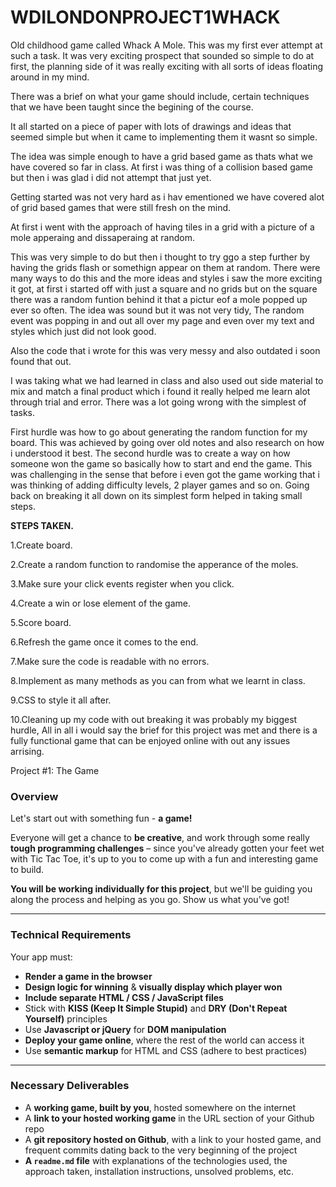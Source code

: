 # WDILONDONPROJECT1WHACK
Old childhood game called Whack A Mole.
This was my first ever attempt at such a task.
It was very exciting prospect that sounded so simple to do at first, the planning side of it was really exciting with all sorts of ideas floating around in my mind.

There was a brief on what your game should include, certain techniques that we have been taught since the begining of the course.

It all started on a piece of paper with lots of drawings and ideas that seemed simple but when it came to implementing them it wasnt so simple.

The idea was simple enough to have a grid based game as thats what we have covered so far in  class. At first i was thing of a collision based game but then i was glad i did not attempt that just yet.

Getting started was not very hard as i hav ementioned we have covered alot of grid based games that were still fresh on the mind. 

At first i went with the approach of having tiles in a grid with a picture of a mole apperaing and dissaperaing at random.

This was very simple to do but then i thought to try ggo a step further by having the grids flash or somethign appear on them at random. There were many ways to do this and the more ideas and styles i saw the more exciting it got, at first i started off with just a square and no grids but on the square there was a random funtion behind it that a pictur eof a mole popped up ever so often. The idea was sound but it was not very tidy, The random event was popping in and out all over my page and even over my text and styles which just did not look good. 

Also the code that i wrote for this was very messy and also outdated i soon found  that out.

I was taking what we had learned in class and also used out side material to mix and match a final product which i found it really helped me learn alot through trial and error. There was a lot going wrong with the simplest of tasks.

First hurdle was how to go about generating the random function for my board. This was achieved by going over old notes and also research on how i understood it best. 
The second hurdle was to create a way on how someone won the game so basically how to start and end the game.
 This was challenging in the sense that before i even got the game working that i was thinking of adding difficulty levels, 2 player games and so on. Going back on breaking it all down on its simplest form helped in taking small steps. 

**STEPS TAKEN.**

1.Create board.

2.Create a random function to randomise the apperance of the moles.

3.Make sure your click events register when you click.

4.Create a win or lose element of the game.

5.Score board.

6.Refresh the game once it comes to the end.

7.Make sure the code is readable with no errors.

8.Implement as many methods as you can from what we learnt in class.

9.CSS to style it all after.

10.Cleaning up my code with out breaking it was probably my biggest hurdle,
All in all i would say the brief for this project was met and there is a fully functional game that can be enjoyed online with out any issues arrising. 



Project #1: The Game

### Overview

Let's start out with something fun - **a game!**

Everyone will get a chance to **be creative**, and work through some really **tough programming challenges** – since you've already gotten your feet wet with Tic Tac Toe, it's up to you to come up with a fun and interesting game to build.

**You will be working individually for this project**, but we'll be guiding you along the process and helping as you go. Show us what you've got!

---
### Technical Requirements

Your app must:
* **Render a game in the browser**
* **Design logic for winning** & **visually display which player won**
* **Include separate HTML / CSS / JavaScript files**
* Stick with **KISS (Keep It Simple Stupid)** and **DRY (Don't Repeat Yourself)** principles
* Use **Javascript or jQuery** for **DOM manipulation**
* **Deploy your game online**, where the rest of the world can access it
* Use **semantic markup** for HTML and CSS (adhere to best practices)

---
### Necessary Deliverables

* A **working game, built by you**, hosted somewhere on the internet
* A **link to your hosted working game** in the URL section of your Github repo
* A **git repository hosted on Github**, with a link to your hosted game, and frequent commits dating back to the very beginning of the project
* **A ``readme.md`` file** with explanations of the technologies used, the approach taken, installation instructions, unsolved problems, etc.


[](https://wdikenyanking.herokuapp.com/)
